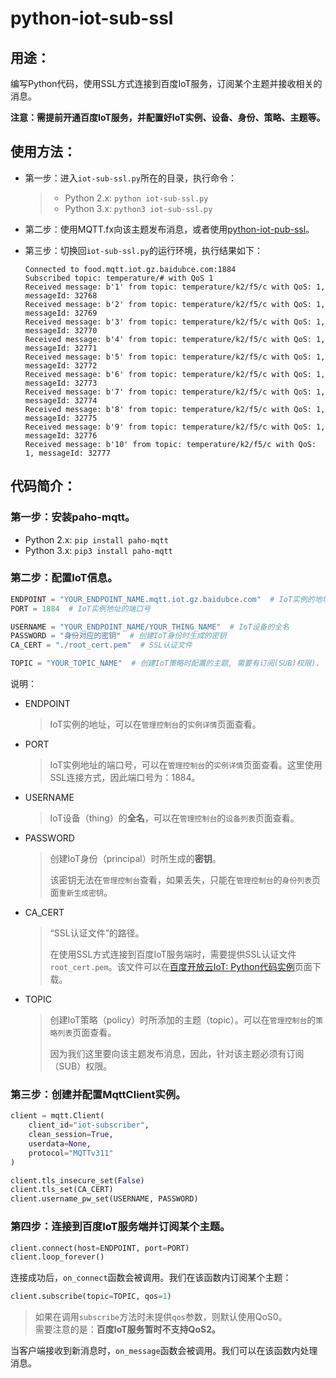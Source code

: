 # python-iot-sub-ssl

## 用途：

编写Python代码，使用SSL方式连接到百度IoT服务，订阅某个主题并接收相关的消息。

**注意：需提前开通百度IoT服务，并配置好IoT实例、设备、身份、策略、主题等。**

## 使用方法：

* 第一步：进入`iot-sub-ssl.py`所在的目录，执行命令：

    > * Python 2.x: `python iot-sub-ssl.py`
    > * Python 3.x: `python3 iot-sub-ssl.py`

* 第二步：使用MQTT.fx向该主题发布消息，或者使用[python-iot-pub-ssl](https://github.com/floodliu/bceSamples/tree/master/iotSamples/python-iot-pub-ssl)。

* 第三步：切换回`iot-sub-ssl.py`的运行环境，执行结果如下：

    ```
    Connected to food.mqtt.iot.gz.baidubce.com:1884
    Subscribed topic: temperature/# with QoS 1
    Received message: b'1' from topic: temperature/k2/f5/c with QoS: 1, messageId: 32768
    Received message: b'2' from topic: temperature/k2/f5/c with QoS: 1, messageId: 32769
    Received message: b'3' from topic: temperature/k2/f5/c with QoS: 1, messageId: 32770
    Received message: b'4' from topic: temperature/k2/f5/c with QoS: 1, messageId: 32771
    Received message: b'5' from topic: temperature/k2/f5/c with QoS: 1, messageId: 32772
    Received message: b'6' from topic: temperature/k2/f5/c with QoS: 1, messageId: 32773
    Received message: b'7' from topic: temperature/k2/f5/c with QoS: 1, messageId: 32774
    Received message: b'8' from topic: temperature/k2/f5/c with QoS: 1, messageId: 32775
    Received message: b'9' from topic: temperature/k2/f5/c with QoS: 1, messageId: 32776
    Received message: b'10' from topic: temperature/k2/f5/c with QoS: 1, messageId: 32777
    ```

## 代码简介：

### 第一步：安装paho-mqtt。

* Python 2.x: `pip install paho-mqtt`
* Python 3.x: `pip3 install paho-mqtt`

### 第二步：配置IoT信息。

```python
ENDPOINT = "YOUR_ENDPOINT_NAME.mqtt.iot.gz.baidubce.com"  # IoT实例的地址
PORT = 1884  # IoT实例地址的端口号

USERNAME = "YOUR_ENDPOINT_NAME/YOUR_THING_NAME"  # IoT设备的全名
PASSWORD = "身份对应的密钥"  # 创建IoT身份时生成的密钥
CA_CERT = "./root_cert.pem"  # SSL认证文件

TOPIC = "YOUR_TOPIC_NAME"  # 创建IoT策略时配置的主题, 需要有订阅(SUB)权限).
```

说明：

* ENDPOINT

    > IoT实例的地址，可以在`管理控制台`的`实例详情`页面查看。

* PORT

    > IoT实例地址的端口号，可以在`管理控制台`的`实例详情`页面查看。这里使用SSL连接方式，因此端口号为：1884。

* USERNAME

    > IoT设备（thing）的**全名**，可以在`管理控制台`的`设备列表`页面查看。
    
* PASSWORD

    > 创建IoT身份（principal）时所生成的**密钥**。
    >
    > 该密钥无法在`管理控制台`查看，如果丢失，只能在`管理控制台`的`身份列表`页面`重新生成密钥`。

* CA_CERT

    > “SSL认证文件”的路径。
    >
    > 在使用SSL方式连接到百度IoT服务端时，需要提供SSL认证文件`root_cert.pem`。该文件可以在[百度开放云IoT: Python代码实例](https://bce.baidu.com/doc/IOT/IOTService.html#python.E4.BB.A3.E7.A0.81.E7.A4.BA.E4.BE.8B)页面下载。

* TOPIC

    > 创建IoT策略（policy）时所添加的主题（topic）。可以在`管理控制台`的`策略列表`页面查看。
    >
    > 因为我们这里要向该主题发布消息，因此，针对该主题必须有订阅（SUB）权限。

### 第三步：创建并配置MqttClient实例。

```python
client = mqtt.Client(
    client_id="iot-subscriber",
    clean_session=True,
    userdata=None,
    protocol="MQTTv311"
)

client.tls_insecure_set(False)
client.tls_set(CA_CERT)
client.username_pw_set(USERNAME, PASSWORD)
```

### 第四步：连接到百度IoT服务端并订阅某个主题。

```python
client.connect(host=ENDPOINT, port=PORT)
client.loop_forever()
```

连接成功后，`on_connect`函数会被调用。我们在该函数内订阅某个主题：

```python
client.subscribe(topic=TOPIC, qos=1)
```

> 如果在调用`subscribe`方法时未提供`qos`参数，则默认使用QoS0。  
> 需要注意的是：**百度IoT服务暂时不支持QoS2。**

当客户端接收到新消息时，`on_message`函数会被调用。我们可以在该函数内处理消息。